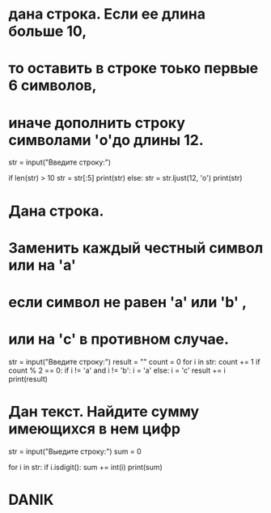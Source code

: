 # дана строка. Если ее длина больше 10,
# то оставить в строке тоько первые 6 символов,
# иначе дополнить строку символами 'o'до длины 12.

str = input("Введите строку:")

if len(str) > 10
    str = str[:5]
    print(str)
else:
    str = str.ljust(12, 'o')
    print(str)


# Дана строка.
# Заменить каждый честный символ или на 'a'
# если символ не равен 'a' или 'b' ,
# или на 'c' в противном случае.

str = input("Введите строку:")
result = ""
count = 0
for i in str:
    count += 1
    if count % 2 == 0:
        if i != 'a' and i != 'b':
            i = 'a'
        else:
            i = 'c'
    result += i
 print(result)

# Дан текст. Найдите сумму имеющихся в нем цифр

str = input("Выедите строку:")
sum = 0

for i in str:
    if i.isdigit():
        sum += int(i)
print(sum)

# DANIK
